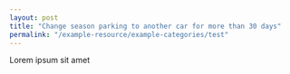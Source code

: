 ```yaml
---
layout: post
title: "Change season parking to another car for more than 30 days"
permalink: "/example-resource/example-categories/test"
---
```

Lorem ipsum sit amet
